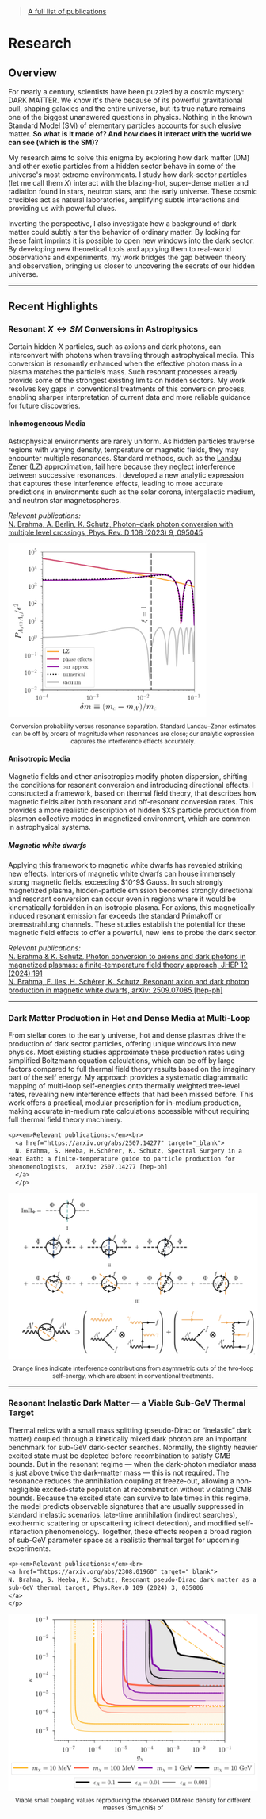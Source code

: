<blockquote>
  <a href="https://inspirehep.net/authors/2664905" target="_blank">
    A full list of publications
  </a>
</blockquote>

# Research

## Overview

For nearly a century, scientists have been puzzled by a cosmic mystery: DARK MATTER. We know it's there because of its powerful gravitational pull, shaping galaxies and the entire universe, but its true nature remains one of the biggest unanswered questions in physics. Nothing in the known Standard Model (SM) of elementary particles accounts for such elusive matter. **So what is it made of? And how does it interact with the world we can see (which is the SM)?**

My research aims to solve this enigma by exploring how dark matter (DM) and other exotic particles from a hidden sector behave in some of the universe's most extreme environments. I study how dark-sector particles (let me call them $X$) interact with the blazing-hot, super-dense matter and radiation found in stars, neutron stars, and the early universe. These cosmic crucibles act as natural laboratories, amplifying subtle interactions and providing us with powerful clues.

Inverting the perspective, I also investigate how a background of dark matter could subtly alter the behavior of ordinary matter. By looking for these faint imprints it is possible to open new windows into the dark sector. By developing new theoretical tools and applying them to real-world observations and experiments, my work bridges the gap between theory and observation, bringing us closer to uncovering the secrets of our hidden universe.

---

## Recent Highlights

### Resonant $X \leftrightarrow SM$ Conversions in Astrophysics

Certain hidden $X$ particles, such as axions and dark photons, can interconvert with photons when traveling through astrophysical media. This conversion is resonantly enhanced when the effective photon mass in a plasma matches the particle’s mass. Such resonant processes already provide some of the strongest existing limits on hidden sectors. My work resolves key gaps in conventional treatments of this conversion process, enabling sharper interpretation of current data and more reliable guidance for future discoveries.

#### Inhomogeneous Media

<div class="grid grid-cols-2 gap-4 items-start">

  <div class="text-justify">
    Astrophysical environments are rarely uniform. As hidden particles traverse regions with varying density, temperature or magnetic fields, they may encounter multiple resonances. Standard methods, such as the <a href="https://en.wikipedia.org/wiki/Landau–Zener_formula" target="_blank">Landau Zener</a> (LZ) approximation, fail here because they neglect interference between successive resonances. I developed a new analytic expression that captures these interference effects, leading to more accurate predictions in environments such as the solar corona, intergalactic medium, and neutron star magnetospheres.  
    
   <p><em>Relevant publications:</em><br>
    <a href="https://arxiv.org/abs/2308.08586" target="_blank">
    N. Brahma, A. Berlin, K. Schutz, Photon–dark photon conversion with multiple level crossings, Phys. Rev. D 108 (2023) 9, 095045
    </a>
    </p>

  </div>

  <div class="flex justify-center items-start">
    <div>
      <img src="./toy_a2000_b10.png" alt="Inhomogeneous media figure" style="height:350px; width:auto;">
      <figcaption style="font-size:12px; text-align:center; margin-top:0.5rem;">
        Conversion probability versus resonance separation. Standard Landau–Zener estimates can be off by orders of magnitude when resonances are close; our analytic expression captures the interference effects accurately.
      </figcaption>
    </div>
  </div>

</div>

#### Anisotropic Media

<div class="grid grid-cols-2 gap-4 items-start">

  <div class="text-justify">
    Magnetic fields and other anisotropies modify photon dispersion, shifting the conditions for resonant conversion and introducing directional effects. I constructed a framework, based on thermal field theory, that describes how magnetic fields alter both resonant and off-resonant conversion rates. This provides a more realistic description of hidden $X$ particle  production from plasmon collective modes in magnetized environment, which are common in astrophysical systems.
  </div>

</div>

##### Magnetic white dwarfs

<div class="grid grid-cols-2 gap-4 items-start">

  <div class="text-justify">
    Applying this framework to magnetic white dwarfs has revealed striking new effects. Interiors of magnetic white dwarfs can house immensely strong magnetic fields, exceeding $10^9$ Gauss. In such strongly magnetized plasma, hidden-particle emission becomes strongly directional and resonant conversion can occur even in regions where it would be kinematically forbidden in an isotropic plasma. For axions, this magnetically induced resonant emission far exceeds the standard Primakoff or bremsstrahlung channels. These studies establish the potential for these magnetic field effects to offer a powerful, new lens to probe the dark sector.
  </div>

</div>

<p><em>Relevant publications:</em><br>
<a href="https://arxiv.org/abs/2410.14771" target="_blank">
N. Brahma & K. Schutz, Photon conversion to axions and dark photons in magnetized plasmas: a finite-temperature field theory approach, JHEP 12 (2024) 191 
</a><br>
<a href="https://arxiv.org/abs/2509.07085" target="_blank">
N. Brahma, E. Iles, H. Schérer, K. Schutz, Resonant axion and dark photon production in magnetic white dwarfs, arXiv: 2509.07085 [hep-ph] 
</a>
</p>

---

### Dark Matter Production in Hot and Dense Media at Multi-Loop

<div class="grid grid-cols-2 gap-4 items-start">

  <div class="text-justify">
    From stellar cores to the early universe, hot and dense plasmas drive the production of dark sector particles, offering unique windows into new physics. Most existing studies approximate these production rates using simplified Boltzmann equation calculations, which can be off by large factors compared to full thermal field theory results based on the imaginary part of the self energy. My approach provides a systematic diagrammatic mapping of multi-loop self-energies onto thermally weighted tree-level rates, revealing new interference effects that had been missed before. This work offers a practical, modular prescription for in-medium production, making accurate in-medium rate calculations accessible without requiring full thermal field theory machinery.

    <p><em>Relevant publications:</em><br>
      <a href="https://arxiv.org/abs/2507.14277" target="_blank">
      N. Brahma, S. Heeba, H.Schérer, K. Schutz, Spectral Surgery in a Heat Bath: a finite-temperature guide to particle production for phenomenologists,  arXiv: 2507.14277 [hep-ph]
      </a>
      </p>

  </div>

  <div class="flex justify-center items-start">
    <div>
      <img src="./Intf_diagram_2loop.png" alt="Interference diagrams" class="h-72 w-[450px]">
      <figcaption style="font-size:12px; text-align:center; margin-top:0.5rem;">
        Orange lines indicate interference contributions from asymmetric cuts of the two-loop self-energy, which are absent in conventional treatments.
      </figcaption>
    </div>
  </div>

</div>

---

### Resonant Inelastic Dark Matter — a Viable Sub-GeV Thermal Target

<div class="grid grid-cols-2 gap-4 items-start">

  <div class="text-justify">
    Thermal relics with a small mass splitting (pseudo-Dirac or “inelastic” dark matter) coupled through a kinetically mixed dark photon are an important benchmark for sub-GeV dark-sector searches. Normally, the slightly heavier excited state must be depleted before recombination to satisfy CMB bounds. But in the resonant regime — when the dark-photon mediator mass is just above twice the dark-matter mass — this is not required. The resonance reduces the annihilation coupling at freeze-out, allowing a non-negligible excited-state population at recombination without violating CMB bounds. Because the excited state can survive to late times in this regime, the model predicts observable signatures that are usually suppressed in standard inelastic scenarios: late-time annihilation (indirect searches), exothermic scattering or upscattering (direct detection), and modified self-interaction phenomenology. Together, these effects reopen a broad region of sub-GeV parameter space as a realistic thermal target for upcoming experiments.

    <p><em>Relevant publications:</em><br>
    <a href="https://arxiv.org/abs/2308.01960" target="_blank">
    N. Brahma, S. Heeba, K. Schutz, Resonant pseudo-Dirac dark matter as a sub-GeV thermal target, Phys.Rev.D 109 (2024) 3, 035006
    </a>
    </p>

  </div>

  <div class="flex justify-center items-start">
    <div>
      <img src="./relic_params-1.png" alt="Sub-GeV dark matter figure" class="h-72 w-[450px]">
      <figcaption style="font-size:12px; text-align:center; margin-top:0.5rem;">
        Viable small coupling values reproducing the observed DM relic density for different masses ($m_\chi$) of
